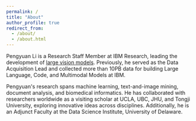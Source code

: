 ```yaml
---
permalink: /
title: "About"
author_profile: true
redirect_from: 
  - /about/
  - /about.html
---
```

Pengyuan Li is a Research Staff Member at IBM Research, leading the development of [large vision models]([https://lnkd.in/gbrTmntA](https://huggingface.co/collections/ibm-granite/granite-vision-models-67b3bd4ff90c915ba4cd2800)). Previously, he served as the Data Acquisition Lead and collected more than 10PB data for building Large Language, Code, and Multimodal Models at IBM. 

Pengyuan's research spans machine learning, text-and-image mining, document analysis, and biomedical informatics. He has collaborated with researchers worldwide as a visiting scholar at UCLA, UBC, JHU, and Tongji University, exploring innovative ideas across disciplines. Additionally, he is an Adjunct Faculty at the Data Science Institute, University of Delaware.
